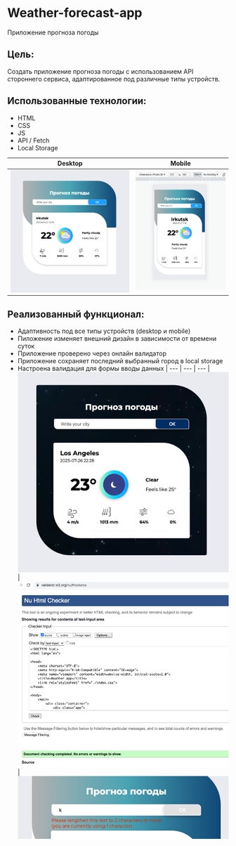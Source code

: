 # Weather-forecast-app

Приложение прогноза погоды

## Цель: 

Создать приложение прогноза погоды с использованием API стороннего сервиса, адаптированное под различные типы устройств.

## Использованныe технологии:
* HTML
* CSS
* JS
* API / Fetch
* Local Storage

| Desktop | Mobile |
|-------------|-------------|
|![Скриншот приложения прогноза погоды](./images/screen-app.png)|![Скриншот адаптивной формы приложения](./images/screen-adaptive.png)|

## Реализованный функционал:
*  Адаптивность под все типы устройств (desktop и mobile)
*  Пиложение изменяет внешний дизайн в зависимости от времени суток
*  Приложение проверено через онлайн валидатор
*  Приложение сохраняет последний выбранный город в local storage
*  Настроена валидация для формы вводы данных
| --- | --- | --- |
![Скриншот темной версии дизайна](./images/screen-dark.png) |![Скриншот проверки валиадности html](./images/screen-html-validation.png) | ![Скриншот валидации формы](./images/screen-form-validation.png)
